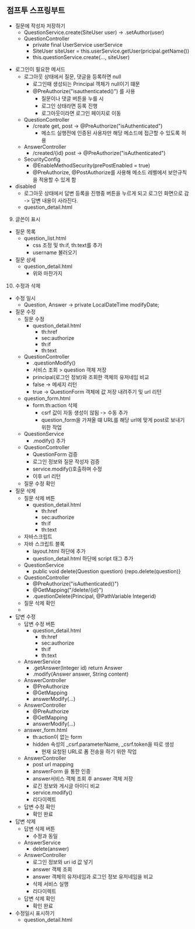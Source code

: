 ## 점프투 스프링부트

  * 질문에 작성자 저장하기
    + QuestionService.create(SiteUser user) -> .setAuthor(user)
    + QuestionController
      - private final UserService userService
      - SiteUser siteUser = this.userService.getUser(pricipal.getName())
      - this.questionService.create(..., siteUser)
  - 로그인이 필요한 메서드
    * 로그아웃 상태에서 질문, 댓글을 등록하면 null
      + 로그인때 생성되는 Principal 객체가 null이기 떄문
      + @PreAuthorize("isauthenticated()") 를 사용
        - 질문이나 댓글 버튼을 누를 시 
        - 로그인 상태라면 등록 진행
        - 로그아웃이라면 로그인 페이지로 이동
    * QuestionController
      + /create get, post -> @PreAuthorize("isAuthenticated")
        - 메소드 실행전에 인증된 사용자만 해당 메소드에 접근할 수 있도록 허용
    * AnswerController
      + /created/{id} post -> @PreAuthorize("isAuthenticated")
    * SecurityConfig
      + @EnableMethodSecurity(prePostEnabled = true)
      + @PreAuthorize, @PostAuthorize를 사용해 메소드 레벨에서 보안규칙을 적용할 수 있게 함 
  - disabled
    * 로그아웃 상태에서 답변 등록을 진행중 버튼을 누르게 되고 로그인 화면으로 감 -> 답변 내용이 사라진다. 
    * question_detail.html

9. 글쓴이 표시
  - 질문 목록
    * question_list.html
      * css 조정 및 th:if, th:text를 추가
      * username  불러오기
  - 질문 상세
    * question_detail.html
      * 위와 마찬가지

10. 수정과 삭제
  - 수정 일시
    * Question, Answer -> private LocalDateTime modifyDate;
  - 질문 수정
    * 질문 수정
      + question_detail.html
        + th:href
        + sec:authorize
        + th:if
        + th:text
    * QuestionController
      + .questionModify()
      + 서비스 조회 > question 객체 저장
      + principal(로그인 정보)와 조회한 객체의 유저네임 비교
      + false -> 메세지 리턴
      + true -> QuestionForm 객체에 값 저장 내려주기 및 url 리턴 
    * question_form.html
      + form.th:action 삭제
        - csrf 값이 자동 생성이 않됨 -> 수동 추가
        - question_form을 가져올 떄 URL를 해당 url에 맞게 post로 보내기 위한 작업
    * QuestionService
      + .modify() 추가
    * QuestionController
      + QuestionForm 검증
      + 로그인 정보와 질문 작성자 검증
      + service.modify()호출하며 수정
      + 이후 url 리턴 
    * 질문 수정 확인
  - 질문 삭제
    * 질문 삭제 버튼
      + question_detail.html
        + th:href
        + sec:authorize
        + th:if
        + th:text
    * 자바스크립트
    * 자바 스크립트 블록
      + layout.html 하단에 추가
      + question_detail.html 하단에 script 태그 추가
    * QuestionService
      + public void delete(Question question) {repo.delete(question)}
    * QuestionController
      + @PreAuthorize("isAuthenticated()")
      + @GetMapping("/delete/{id}")
      + .questionDelete(Principal, @PathVariable Integerid)
    * 질문 삭제 확인
    +
  - 답변 수정
    * 답변 수정 버튼
      + question_detail.html
        - th:href
        - sec:authorize
        - th:if
        - th:text
    * AnswerService
      + .getAnswer(Integer id) return Answer
      + .modify(Answer answer, String content)
    * AnswerController
      + @PreAuthorize
      + @GetMapping
      + answerModify(...)
    * AnswerController
      + @PreAuthorize
      + @GetMapping
      + answerModify(...)
    * answer_form.html
      + th:action이 없는 form
      + hidden 속성의 _csrf.parameterName, _csrf.token을 따로 생성
        - 현재 요청된 URL로 폼 전송을 하기 위한 작업
    * AnswerController
      + post url mapping
      + answerForm 을 통한 인증
      + answer서비스 객체 조회 후 answer 객체 저장
      + 로긴 정보와 게시글 아이디 비교
      + service.modify()
      + 리다이렉트
    * 답변 수정 확인
      + 확인 완료
  - 답변 삭제
    * 답변 삭제 버튼
      + 수정과 동일
    * AnswerService
      + delete(answer)
    * AnswerController
      + 로그인 정보와 uri id 값 넣기
      + answer 객체 조회
      + answer 객체의 유저네임과 로그인 정보 유저네임을 비교
      + 삭제 서비스 실행
      + 리다이렉트
    * 답변 삭제 확인
      + 확인 완료
  - 수정일시 표시하기
    * question_detail.html